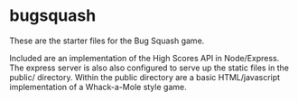 # bugsquash
These are the starter files for the Bug Squash game.

Included are an implementation of the High Scores API in Node/Express. The express server is also also configured to serve up the static files in the public/ directory.
Within the public directory are a basic HTML/javascript implementation of a Whack-a-Mole style game.

